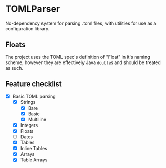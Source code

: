 # TOMLParser
No-dependency system for parsing .toml files, with utilities for use as a configuration library.

## Floats
The project uses the TOML spec's definition of "Float" in it's naming scheme, however  they are effectively Java `double`s and should be treated as such.

## Feature checklist
- [x] Basic TOML parsing
    - [x] Strings
        - [x] Bare
        - [x] Basic
        - [x] Multiline
    - [x] Integers
    - [x] Floats
    - [ ] Dates
    - [x] Tables
    - [x] Inline Tables
    - [x] Arrays
    - [x] Table Arrays
